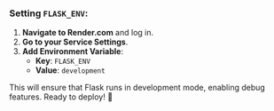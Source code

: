 ### Setting `FLASK_ENV`:
1. **Navigate to Render.com** and log in.
2. **Go to your Service Settings**.
3. **Add Environment Variable**:
   - **Key**: `FLASK_ENV`
   - **Value**: `development`

This will ensure that Flask runs in development mode, enabling debug features. Ready to deploy! 🚀
